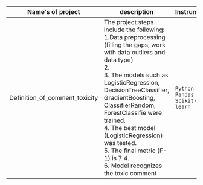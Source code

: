 | Name's of project                         | description                                                                                                                                                                                                                                                                                                                                                                                                          |                              Instruments |
|-------------------------------------------|----------------------------------------------------------------------------------------------------------------------------------------------------------------------------------------------------------------------------------------------------------------------------------------------------------------------------------------------------------------------------------------------------------------------|----------------------------------------|
| Definition_of_comment_toxicity | The project steps include the following:<br/> 1.Data preprocessing (filling the gaps, work with data outliers and data type)<br/>2. <br/>3. The models such as LogisticRegression, DecisionTreeClassifier, GradientBoosting, ClassifierRandom, ForestClassifie were trained.<br/>4. The best model (LogisticRegression) was tested.<br/>5. The final metric (F-1) is 7.4. <br/>6. Model recognizes the toxic comment | `Python` `Pandas` `Scikit-learn`  |                                                                                                                                                                                                              |                                                 |